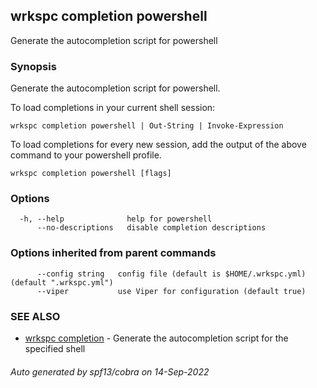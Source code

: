 ## wrkspc completion powershell

Generate the autocompletion script for powershell

### Synopsis

Generate the autocompletion script for powershell.

To load completions in your current shell session:

	wrkspc completion powershell | Out-String | Invoke-Expression

To load completions for every new session, add the output of the above command
to your powershell profile.


```
wrkspc completion powershell [flags]
```

### Options

```
  -h, --help              help for powershell
      --no-descriptions   disable completion descriptions
```

### Options inherited from parent commands

```
      --config string   config file (default is $HOME/.wrkspc.yml) (default ".wrkspc.yml")
      --viper           use Viper for configuration (default true)
```

### SEE ALSO

* [wrkspc completion](wrkspc_completion.md)	 - Generate the autocompletion script for the specified shell

###### Auto generated by spf13/cobra on 14-Sep-2022
